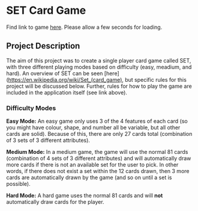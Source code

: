 # SET Card Game

Find link to game [here](https://warm-crag-30374.herokuapp.com/). Please allow a few seconds for loading.

## Project Description
The aim of this project was to create a single player card game called SET, with three different playing modes based on difficulty (easy, meadium, and hard). An overview of SET can be seen [here](https://en.wikipedia.org/wiki/Set_(card_game), but specific rules for this project will be discussed below. Further, rules for how to play the game are included in the application itself (see link above).

### Difficulty Modes
**Easy Mode:** An easy game only uses 3 of the 4 features of each card (so you might have colour, shape, and number all be variable, but all other cards are solid). Because of this, there are only 27 cards total (combination of 3 sets of 3 different attributes).

**Medium Mode:** In a medium game, the game will use the normal 81 cards (combination of 4 sets of 3 different attributes) and will automatically draw more cards if there is not an available set for the user to pick. In other words, if there does not exist a set within the 12 cards drawn, then 3 more cards are automatically drawn by the game (and so on until a set is possible).

**Hard Mode:** A hard game uses the normal 81 cards and will **not** automatically draw cards for the player.
